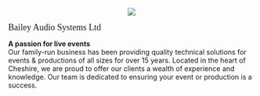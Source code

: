 <p align="center">
  <img src="https://www.baileyaudio.co.uk/assets/img/logo.png"/>
</p>
<span style="font-family: Economica !important; font-size: large;" align="center">
  Bailey Audio Systems Ltd
</span>

**A passion for live events** \
Our family-run business has been providing quality technical solutions for events & productions of all sizes for over 15 years. Located in the heart of Cheshire, we are proud to offer our clients a wealth of experience and knowledge. Our team is dedicated to ensuring your event or production is a success. 
